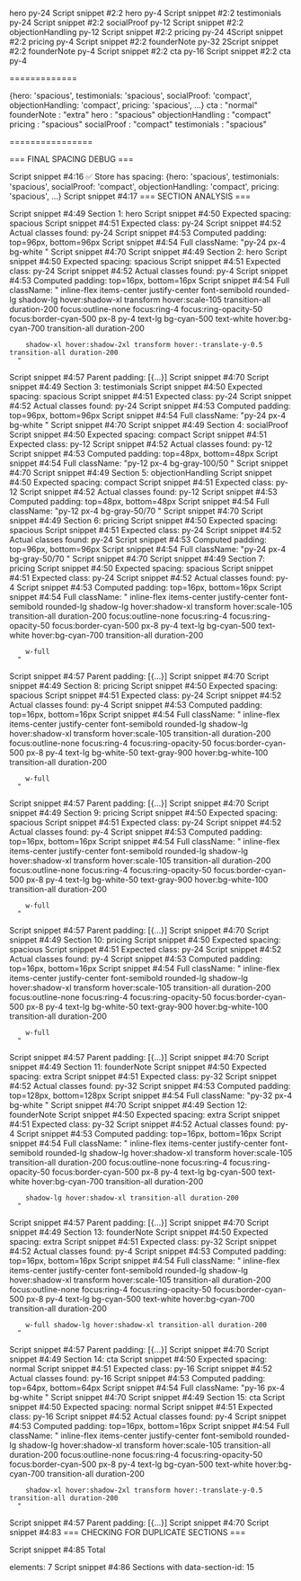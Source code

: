 hero py-24
Script snippet #2:2 hero py-4
Script snippet #2:2 testimonials py-24
Script snippet #2:2 socialProof py-12
Script snippet #2:2 objectionHandling py-12
Script snippet #2:2 pricing py-24
4Script snippet #2:2 pricing py-4
Script snippet #2:2 founderNote py-32
2Script snippet #2:2 founderNote py-4
Script snippet #2:2 cta py-16
Script snippet #2:2 cta py-4

=============

{hero: 'spacious', testimonials: 'spacious', socialProof: 'compact', objectionHandling: 'compact', pricing: 'spacious', …}
cta
: 
"normal"
founderNote
: 
"extra"
hero
: 
"spacious"
objectionHandling
: 
"compact"
pricing
: 
"spacious"
socialProof
: 
"compact"
testimonials
: 
"spacious"

================

=== FINAL SPACING DEBUG ===

Script snippet #4:16 ✅ Store has spacing: {hero: 'spacious', testimonials: 'spacious', socialProof: 'compact', objectionHandling: 'compact', pricing: 'spacious', …}
Script snippet #4:17 
=== SECTION ANALYSIS ===

Script snippet #4:49 Section 1: hero
Script snippet #4:50   Expected spacing: spacious
Script snippet #4:51   Expected class: py-24
Script snippet #4:52   Actual classes found: py-24
Script snippet #4:53   Computed padding: top=96px, bottom=96px
Script snippet #4:54   Full className: "py-24 px-4 bg-white "
Script snippet #4:70 
Script snippet #4:49 Section 2: hero
Script snippet #4:50   Expected spacing: spacious
Script snippet #4:51   Expected class: py-24
Script snippet #4:52   Actual classes found: py-4
Script snippet #4:53   Computed padding: top=16px, bottom=16px
Script snippet #4:54   Full className: "
        inline-flex items-center justify-center font-semibold rounded-lg 
        shadow-lg hover:shadow-xl transform hover:scale-105 
        transition-all duration-200 focus:outline-none focus:ring-4 focus:ring-opacity-50 focus:border-cyan-500
        px-8 py-4 text-lg bg-cyan-500 text-white hover:bg-cyan-700 transition-all duration-200
        
        shadow-xl hover:shadow-2xl transform hover:-translate-y-0.5 transition-all duration-200
      "
Script snippet #4:57   Parent padding: [{…}]
Script snippet #4:70 
Script snippet #4:49 Section 3: testimonials
Script snippet #4:50   Expected spacing: spacious
Script snippet #4:51   Expected class: py-24
Script snippet #4:52   Actual classes found: py-24
Script snippet #4:53   Computed padding: top=96px, bottom=96px
Script snippet #4:54   Full className: "py-24 px-4 bg-white "
Script snippet #4:70 
Script snippet #4:49 Section 4: socialProof
Script snippet #4:50   Expected spacing: compact
Script snippet #4:51   Expected class: py-12
Script snippet #4:52   Actual classes found: py-12
Script snippet #4:53   Computed padding: top=48px, bottom=48px
Script snippet #4:54   Full className: "py-12 px-4 bg-gray-100/50 "
Script snippet #4:70 
Script snippet #4:49 Section 5: objectionHandling
Script snippet #4:50   Expected spacing: compact
Script snippet #4:51   Expected class: py-12
Script snippet #4:52   Actual classes found: py-12
Script snippet #4:53   Computed padding: top=48px, bottom=48px
Script snippet #4:54   Full className: "py-12 px-4 bg-gray-50/70 "
Script snippet #4:70 
Script snippet #4:49 Section 6: pricing
Script snippet #4:50   Expected spacing: spacious
Script snippet #4:51   Expected class: py-24
Script snippet #4:52   Actual classes found: py-24
Script snippet #4:53   Computed padding: top=96px, bottom=96px
Script snippet #4:54   Full className: "py-24 px-4 bg-gray-50/70 "
Script snippet #4:70 
Script snippet #4:49 Section 7: pricing
Script snippet #4:50   Expected spacing: spacious
Script snippet #4:51   Expected class: py-24
Script snippet #4:52   Actual classes found: py-4
Script snippet #4:53   Computed padding: top=16px, bottom=16px
Script snippet #4:54   Full className: "
        inline-flex items-center justify-center font-semibold rounded-lg 
        shadow-lg hover:shadow-xl transform hover:scale-105 
        transition-all duration-200 focus:outline-none focus:ring-4 focus:ring-opacity-50 focus:border-cyan-500
        px-8 py-4 text-lg bg-cyan-500 text-white hover:bg-cyan-700 transition-all duration-200
        
        w-full
      "
Script snippet #4:57   Parent padding: [{…}]
Script snippet #4:70 
Script snippet #4:49 Section 8: pricing
Script snippet #4:50   Expected spacing: spacious
Script snippet #4:51   Expected class: py-24
Script snippet #4:52   Actual classes found: py-4
Script snippet #4:53   Computed padding: top=16px, bottom=16px
Script snippet #4:54   Full className: "
        inline-flex items-center justify-center font-semibold rounded-lg 
        shadow-lg hover:shadow-xl transform hover:scale-105 
        transition-all duration-200 focus:outline-none focus:ring-4 focus:ring-opacity-50 focus:border-cyan-500
        px-8 py-4 text-lg bg-white-50 text-gray-900 hover:bg-white-100 transition-all duration-200
        
        w-full
      "
Script snippet #4:57   Parent padding: [{…}]
Script snippet #4:70 
Script snippet #4:49 Section 9: pricing
Script snippet #4:50   Expected spacing: spacious
Script snippet #4:51   Expected class: py-24
Script snippet #4:52   Actual classes found: py-4
Script snippet #4:53   Computed padding: top=16px, bottom=16px
Script snippet #4:54   Full className: "
        inline-flex items-center justify-center font-semibold rounded-lg 
        shadow-lg hover:shadow-xl transform hover:scale-105 
        transition-all duration-200 focus:outline-none focus:ring-4 focus:ring-opacity-50 focus:border-cyan-500
        px-8 py-4 text-lg bg-white-50 text-gray-900 hover:bg-white-100 transition-all duration-200
        
        w-full
      "
Script snippet #4:57   Parent padding: [{…}]
Script snippet #4:70 
Script snippet #4:49 Section 10: pricing
Script snippet #4:50   Expected spacing: spacious
Script snippet #4:51   Expected class: py-24
Script snippet #4:52   Actual classes found: py-4
Script snippet #4:53   Computed padding: top=16px, bottom=16px
Script snippet #4:54   Full className: "
        inline-flex items-center justify-center font-semibold rounded-lg 
        shadow-lg hover:shadow-xl transform hover:scale-105 
        transition-all duration-200 focus:outline-none focus:ring-4 focus:ring-opacity-50 focus:border-cyan-500
        px-8 py-4 text-lg bg-white-50 text-gray-900 hover:bg-white-100 transition-all duration-200
        
        w-full
      "
Script snippet #4:57   Parent padding: [{…}]
Script snippet #4:70 
Script snippet #4:49 Section 11: founderNote
Script snippet #4:50   Expected spacing: extra
Script snippet #4:51   Expected class: py-32
Script snippet #4:52   Actual classes found: py-32
Script snippet #4:53   Computed padding: top=128px, bottom=128px
Script snippet #4:54   Full className: "py-32 px-4 bg-white "
Script snippet #4:70 
Script snippet #4:49 Section 12: founderNote
Script snippet #4:50   Expected spacing: extra
Script snippet #4:51   Expected class: py-32
Script snippet #4:52   Actual classes found: py-4
Script snippet #4:53   Computed padding: top=16px, bottom=16px
Script snippet #4:54   Full className: "
        inline-flex items-center justify-center font-semibold rounded-lg 
        shadow-lg hover:shadow-xl transform hover:scale-105 
        transition-all duration-200 focus:outline-none focus:ring-4 focus:ring-opacity-50 focus:border-cyan-500
        px-8 py-4 text-lg bg-cyan-500 text-white hover:bg-cyan-700 transition-all duration-200
        
        shadow-lg hover:shadow-xl transition-all duration-200
      "
Script snippet #4:57   Parent padding: [{…}]
Script snippet #4:70 
Script snippet #4:49 Section 13: founderNote
Script snippet #4:50   Expected spacing: extra
Script snippet #4:51   Expected class: py-32
Script snippet #4:52   Actual classes found: py-4
Script snippet #4:53   Computed padding: top=16px, bottom=16px
Script snippet #4:54   Full className: "
        inline-flex items-center justify-center font-semibold rounded-lg 
        shadow-lg hover:shadow-xl transform hover:scale-105 
        transition-all duration-200 focus:outline-none focus:ring-4 focus:ring-opacity-50 focus:border-cyan-500
        px-8 py-4 text-lg bg-cyan-500 text-white hover:bg-cyan-700 transition-all duration-200
        
        w-full shadow-lg hover:shadow-xl transition-all duration-200
      "
Script snippet #4:57   Parent padding: [{…}]
Script snippet #4:70 
Script snippet #4:49 Section 14: cta
Script snippet #4:50   Expected spacing: normal
Script snippet #4:51   Expected class: py-16
Script snippet #4:52   Actual classes found: py-16
Script snippet #4:53   Computed padding: top=64px, bottom=64px
Script snippet #4:54   Full className: "py-16 px-4 bg-white "
Script snippet #4:70 
Script snippet #4:49 Section 15: cta
Script snippet #4:50   Expected spacing: normal
Script snippet #4:51   Expected class: py-16
Script snippet #4:52   Actual classes found: py-4
Script snippet #4:53   Computed padding: top=16px, bottom=16px
Script snippet #4:54   Full className: "
        inline-flex items-center justify-center font-semibold rounded-lg 
        shadow-lg hover:shadow-xl transform hover:scale-105 
        transition-all duration-200 focus:outline-none focus:ring-4 focus:ring-opacity-50 focus:border-cyan-500
        px-8 py-4 text-lg bg-cyan-500 text-white hover:bg-cyan-700 transition-all duration-200
        
        shadow-xl hover:shadow-2xl transform hover:-translate-y-0.5 transition-all duration-200
      "
Script snippet #4:57   Parent padding: [{…}]
Script snippet #4:70 
Script snippet #4:83 
=== CHECKING FOR DUPLICATE SECTIONS ===

Script snippet #4:85 Total <section> elements: 7
Script snippet #4:86 Sections with data-section-id: 15